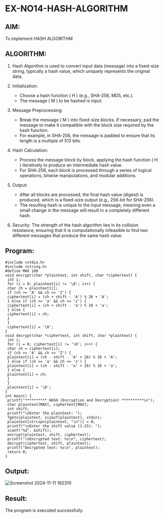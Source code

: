 # EX-NO14-HASH-ALGORITHM

## AIM:
To implement HASH ALGORITHM

## ALGORITHM:

1. Hash Algorithm is used to convert input data (message) into a fixed-size string, typically a hash value, which uniquely represents the original data.

2. Initialization:
   - Choose a hash function \( H \) (e.g., SHA-256, MD5, etc.).
   - The message \( M \) to be hashed is input.

3. Message Preprocessing:
   - Break the message \( M \) into fixed-size blocks. If necessary, pad the message to make it compatible with the block size required by the hash function.
   - For example, in SHA-256, the message is padded to ensure that its length is a multiple of 512 bits.

4. Hash Calculation:
   - Process the message block by block, applying the hash function \( H \) iteratively to produce an intermediate hash value.
   - For SHA-256, each block is processed through a series of logical operations, bitwise manipulations, and modular additions.

5. Output:
   - After all blocks are processed, the final hash value (digest) is produced, which is a fixed-size output (e.g., 256-bit for SHA-256).
   - The resulting hash is unique to the input message, meaning even a small change in the message will result in a completely different hash.

6. Security: The strength of the hash algorithm lies in its collision resistance, ensuring that it is computationally infeasible to find two different messages that produce the same hash value.


## Program:
```
#include <stdio.h>
#include <string.h>
#define MAX 100
void encrypt(char *plaintext, int shift, char *ciphertext) {
 int i;
 for (i = 0; plaintext[i] != '\0'; i++) {
 char ch = plaintext[i];
 if (ch >= 'A' && ch <= 'Z') {
 ciphertext[i] = (ch + shift - 'A') % 26 + 'A';
 } else if (ch >= 'a' && ch <= 'z') {
 ciphertext[i] = (ch + shift - 'a') % 26 + 'a';
 } else {
 ciphertext[i] = ch;
 }
 }
 ciphertext[i] = '\0';
}
void decrypt(char *ciphertext, int shift, char *plaintext) {
 int i;
 for (i = 0; ciphertext[i] != '\0'; i++) {
 char ch = ciphertext[i];
 if (ch >= 'A' && ch <= 'Z') {
 plaintext[i] = (ch - shift - 'A' + 26) % 26 + 'A';
 } else if (ch >= 'a' && ch <= 'z') {
 plaintext[i] = (ch - shift - 'a' + 26) % 26 + 'a';
 } else {
 plaintext[i] = ch;
 }
 }
 plaintext[i] = '\0';
}
int main() {
 printf("********** HASH (Encryption and Decryption) **********\n");
 char plaintext[MAX], ciphertext[MAX];
 int shift;
 printf("\nEnter the plaintext: ");
 fgets(plaintext, sizeof(plaintext), stdin);
 plaintext[strcspn(plaintext, "\n")] = 0;
 printf("\nEnter the shift value (1-25): ");
 scanf("%d", &shift);
 encrypt(plaintext, shift, ciphertext);
 printf("\nEncrypted text: %s\n", ciphertext);
 decrypt(ciphertext, shift, plaintext);
 printf("Decrypted text: %s\n", plaintext);
 return 0;
}
```

## Output:
![Screenshot 2024-11-11 182310](https://github.com/user-attachments/assets/8eae1c95-48e5-4380-8e6c-be989f61f066)


## Result:
The program is executed successfully.
